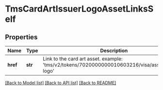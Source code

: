 # TmsCardArtIssuerLogoAssetLinksSelf

## Properties
Name | Type | Description | Notes
------------ | ------------- | ------------- | -------------
**href** | **str** | Link to the card art asset. example: &#39;tms/v2/tokens/7020000000010603216/visa/assets/issuer-logo&#39;  | [optional] 

[[Back to Model list]](../README.md#documentation-for-models) [[Back to API list]](../README.md#documentation-for-api-endpoints) [[Back to README]](../README.md)


